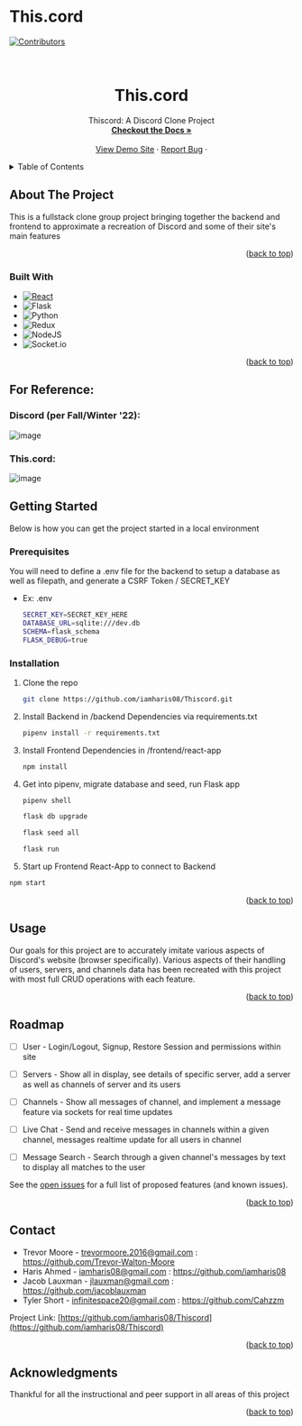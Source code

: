 # This.cord

<!-- Improved compatibility of back to top link: See: https://github.com/othneildrew/Best-README-Template/pull/73 -->
<a name="readme-top"></a>
<!--
*** Thanks for checking out the Best-README-Template. If you have a suggestion
*** that would make this better, please fork the repo and create a pull request
*** or simply open an issue with the tag "enhancement".
*** Don't forget to give the project a star!
*** Thanks again! Now go create something AMAZING! :D
-->



<!-- PROJECT SHIELDS -->
<!--
*** I'm using markdown "reference style" links for readability.
*** Reference links are enclosed in brackets [ ] instead of parentheses ( ).
*** See the bottom of this document for the declaration of the reference variables
*** for contributors-url, forks-url, etc. This is an optional, concise syntax you may use.
*** https://www.markdownguide.org/basic-syntax/#reference-style-links
-->
[![Contributors][contributors-shield]][contributors-url]
<!-- [![Forks][forks-shield]][forks-url]
[![Stargazers][stars-shield]][stars-url]
[![Issues][issues-shield]][issues-url]
[![MIT License][license-shield]][license-url]
[![LinkedIn][linkedin-shield]][linkedin-url] -->



<!-- PROJECT LOGO -->
<br />
<div align="center">
  <a href="https://github.com/iamharis08/Thiscord">
    <!-- <img src="images/logo.png" alt="Logo" width="80" height="80"> -->
  </a>

<h1 align="center">This.cord</h1>

  <p align="center">
    Thiscord: A Discord Clone Project
    <br />
    <a href="https://github.com/iamharis08/Thiscord/wiki"><strong>Checkout the Docs »</strong></a>
    <br />
    <br />
    <a href="https://this-cord.onrender.com/">View Demo Site</a>
    ·
    <a href="https://github.com/iamharis08/Thiscord/issues">Report Bug</a>
    ·
    <!-- <a href="https://github.com/jacoblauxman/AirBnB-Proj/issues">Request Feature</a> -->
  </p>
</div>



<!-- TABLE OF CONTENTS -->
<details>
  <summary>Table of Contents</summary>
  <ol>
    <li>
      <a href="#about-the-project">About The Project</a>
      <ul>
        <li><a href="#built-with">Built With</a></li>
      </ul>
    </li>
    <li>
      <a href="#getting-started">Getting Started</a>
      <ul>
        <li><a href="#prerequisites">Prerequisites</a></li>
        <li><a href="#installation">Installation</a></li>
      </ul>
    </li>
    <li><a href="#usage">Usage</a></li>
    <li><a href="#roadmap">Roadmap</a></li>
    <!-- <li><a href="#contributing">Contributing</a></li> -->
    <!-- <li><a href="#license">License</a></li> -->
    <li><a href="#contact">Contact</a></li>
    <!-- <li><a href="#acknowledgments">Acknowledgments</a></li> -->
  </ol>
</details>



<!-- ABOUT THE PROJECT -->
## About The Project

<!-- [![Product Name Screen Shot][product-screenshot]](https://example.com) -->

This is a fullstack clone group project bringing together the backend and frontend to approximate a recreation of Discord and some of their site's main features


<p align="right">(<a href="#readme-top">back to top</a>)</p>


### Built With

* [![React][React.js]][React-url]
* ![Flask](https://img.shields.io/badge/flask-%23000.svg?style=for-the-badge&logo=flask&logoColor=white)
* ![Python](https://img.shields.io/badge/python-3670A0?style=for-the-badge&logo=python&logoColor=ffdd54)
* ![Redux](https://img.shields.io/badge/redux-%23593d88.svg?style=for-the-badge&logo=redux&logoColor=white)
* ![NodeJS](https://img.shields.io/badge/node.js-6DA55F?style=for-the-badge&logo=node.js&logoColor=white)
* ![Socket.io](https://img.shields.io/badge/Socket.io-black?style=for-the-badge&logo=socket.io&badgeColor=010101)

<p align="right">(<a href="#readme-top">back to top</a>)</p>




## For Reference:


### Discord (per Fall/Winter '22):
![image](https://user-images.githubusercontent.com/106632610/208404449-baf9a095-7720-4689-9d8e-74fd9c5c6357.png)
### This.cord:
![image](https://user-images.githubusercontent.com/106632610/208404035-1ef0ed76-2a61-4a0e-b006-55c99d8c07d0.png)





<!-- GETTING STARTED -->
## Getting Started

Below is how you can get the project started in a local environment

### Prerequisites

You will need to define a .env file for the backend to setup a database as well as filepath, and generate a CSRF Token / SECRET_KEY
* Ex: .env
  ```sh
  SECRET_KEY=SECRET_KEY_HERE
  DATABASE_URL=sqlite:///dev.db
  SCHEMA=flask_schema
  FLASK_DEBUG=true
  ```

### Installation

1. Clone the repo
   ```sh
   git clone https://github.com/iamharis08/Thiscord.git
   ```
2. Install Backend in /backend Dependencies via requirements.txt
   ```sh
   pipenv install -r requirements.txt
   ```
3. Install Frontend Dependencies in /frontend/react-app
   ```sh
   npm install
   ```
4. Get into pipenv, migrate database and seed, run Flask app
   ```sh
   pipenv shell
   ```   
   ```sh
   flask db upgrade
   ```   
   ```sh
   flask seed all
   ```   
   ```sh
   flask run
   ```   
5. Start up Frontend React-App to connect to Backend
  ```sh
  npm start
   ```

<p align="right">(<a href="#readme-top">back to top</a>)</p>



<!-- USAGE EXAMPLES -->
## Usage

Our goals for this project are to accurately imitate various aspects of Discord's website (browser specifically). Various aspects of their handling of users, servers, and channels data has been recreated with this project with most full CRUD operations with each feature.


<p align="right">(<a href="#readme-top">back to top</a>)</p>



<!-- ROADMAP -->
## Roadmap

- [ ] User - Login/Logout, Signup, Restore Session and permissions within site
- [ ] Servers - Show all in display, see details of specific server, add  a server as well as channels of server and its users
- [ ] Channels - Show all messages of channel, and implement a message feature via sockets for real time updates
- [ ] Live Chat - Send and receive messages in channels within a given channel, messages realtime update for all users in channel
- [ ] Message Search - Search through a given channel's messages by text to display all matches to the user


    <!-- - [ ] Nested Feature -->

See the [open issues](https://github.com/iamharis08/Thiscord/issues) for a full list of proposed features (and known issues).

<p align="right">(<a href="#readme-top">back to top</a>)</p>







<!-- LICENSE -->
<!-- ## License

Distributed under the MIT License. See `LICENSE.txt` for more information.

<p align="right">(<a href="#readme-top">back to top</a>)</p> -->



<!-- CONTACT -->
## Contact
* Trevor Moore - trevormoore.2016@gmail.com : https://github.com/Trevor-Walton-Moore
* Haris Ahmed - iamharis08@gmail.com : https://github.com/iamharis08
* Jacob Lauxman - jlauxman@gmail.com : https://github.com/jacoblauxman
* Tyler Short - infinitespace20@gmail.com : https://github.com/Cahzzm
<!-- Jacob Lauxman - [@twitter_handle](https://twitter.com/twitter_handle) - email@email_client.com -->

Project Link: [https://github.com/iamharis08/Thiscord](https://github.com/iamharis08/Thiscord)

<p align="right">(<a href="#readme-top">back to top</a>)</p>



<!-- ACKNOWLEDGMENTS -->
## Acknowledgments

Thankful for all the instructional and peer support in all areas of this project
<!-- * []()
* []()
* []() -->

<p align="right">(<a href="#readme-top">back to top</a>)</p>



<!-- MARKDOWN LINKS & IMAGES -->
<!-- https://www.markdownguide.org/basic-syntax/#reference-style-links -->
[contributors-shield]: https://img.shields.io/github/contributors/iamharis08/Thiscord.svg?style=for-the-badge
[contributors-url]: https://github.com/iamharis08/Thiscord/graphs/contributors

[React.js]: https://img.shields.io/badge/React-20232A?style=for-the-badge&logo=react&logoColor=61DAFB
[React-url]: https://reactjs.org/
[ExpressJS-url]: https://expressjs.com/
[Sequelize-url]: https://sequelize.org/
